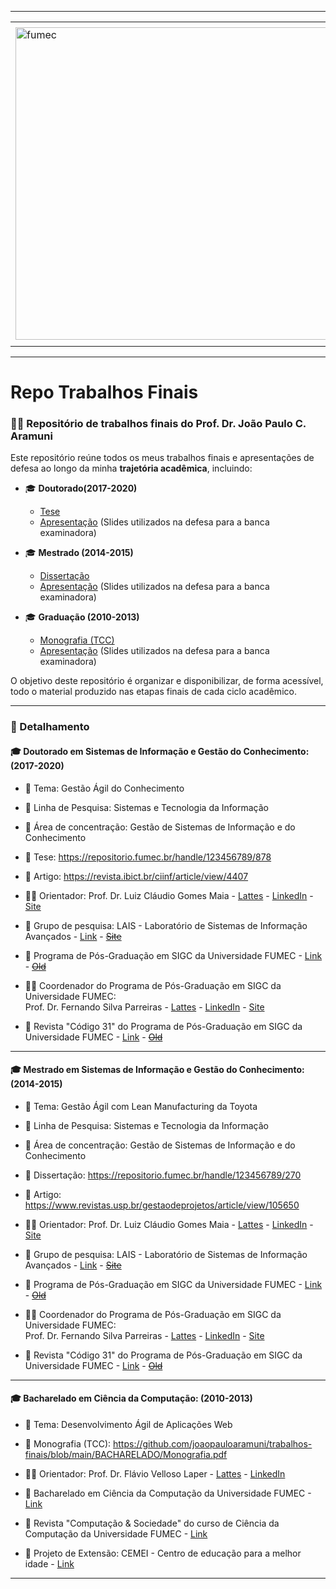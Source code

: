 -----

<div align="center">
  <table>
    <tr>
      <td align="center" colspan="2"></td>
    </tr> 
    <tr>
      <td>
        <img align="center" width="500px" src="https://joaopauloaramuni.github.io/image/fumec-logo2.png?raw=true" alt="fumec"/>
      </td>
      <td>
        <img align="center" width="500px" src="https://joaopauloaramuni.github.io/image/fumec-hist.png?raw=true" alt="fumec-hist"/>
      </td>
    </tr>
    <tr>
      <td align="center" colspan="2"></td>
    </tr> 
  </table>
</div>

-----

# Repo Trabalhos Finais

### 🧑‍🏫 Repositório de trabalhos finais do Prof. Dr. João Paulo C. Aramuni

Este repositório reúne todos os meus trabalhos finais e apresentações de defesa ao longo da minha **trajetória acadêmica**, incluindo:

- 🎓 **Doutorado(2017-2020)**  
  - <a href="https://github.com/joaopauloaramuni/trabalhos-finais/blob/main/DOUTORADO/Tese.pdf" target="_blank">Tese</a>  
  - <a href="https://github.com/joaopauloaramuni/trabalhos-finais/blob/main/DOUTORADO/Defesa%20Tese.pdf" target="_blank">Apresentação</a> (Slides utilizados na defesa para a banca examinadora)

- 🎓 **Mestrado (2014-2015)**  
  - <a href="https://github.com/joaopauloaramuni/trabalhos-finais/blob/main/MESTRADO/Dissertac%CC%A7a%CC%83o.pdf" target="_blank">Dissertação</a>  
  - <a href="https://github.com/joaopauloaramuni/trabalhos-finais/blob/main/MESTRADO/Defesa%20Dissertac%CC%A7a%CC%83o.pdf" target="_blank">Apresentação</a> (Slides utilizados na defesa para a banca examinadora)

- 🎓 **Graduação (2010-2013)**  
  - <a href="https://github.com/joaopauloaramuni/trabalhos-finais/blob/main/BACHARELADO/Monografia.pdf" target="_blank">Monografia (TCC)</a>  
  - <a href="https://github.com/joaopauloaramuni/trabalhos-finais/blob/main/BACHARELADO/Apresentac%CC%A7a%CC%83o%20TCC.pdf" target="_blank">Apresentação</a> (Slides utilizados na defesa para a banca examinadora)

O objetivo deste repositório é organizar e disponibilizar, de forma acessível, todo o material produzido nas etapas finais de cada ciclo acadêmico.

-----

### 📝 Detalhamento

#### 🎓 Doutorado em Sistemas de Informação e Gestão do Conhecimento: (2017-2020)

- 🧠 Tema: Gestão Ágil do Conhecimento

- 🧪 Linha de Pesquisa: Sistemas e Tecnologia da Informação

- 🧭 Área de concentração: Gestão de Sistemas de Informação e do Conhecimento

- 📄 Tese: https://repositorio.fumec.br/handle/123456789/878

- 📑 Artigo: https://revista.ibict.br/ciinf/article/view/4407

- 👨‍🏫 Orientador: Prof. Dr. Luiz Cláudio Gomes Maia - <a href="http://lattes.cnpq.br/6502942873335887" target="_blank">Lattes</a> - <a href="https://www.linkedin.com/in/luiz-maia-56338724/" target="_blank">LinkedIn</a> - <a href="https://www.luizmaia.com.br/" target="_blank">Site</a>

- 🧪 Grupo de pesquisa: LAIS - Laboratório de Sistemas de Informação Avançados - <a href="https://www.linkedin.com/company/laisfumec/" target="_blank">Link</a> - <a href="https://fumec.br/lais" target="_blank">~~Site~~</a>

- 🏫 Programa de Pós-Graduação em SIGC da Universidade FUMEC - <a href="https://www.fumec.br/pos-graduacao-em-tecnologia-da-informacao-e-comunicacao-e-gestao-do-conhecimento" target="_blank">Link</a> - <a href="http://ppg.fumec.br/sigc/" target="_blank">~~Old~~</a>

- 👨‍🏫 Coordenador do Programa de Pós-Graduação em SIGC da Universidade FUMEC:<br>
Prof. Dr. Fernando Silva Parreiras - <a href="http://lattes.cnpq.br/3564597309576489" target="_blank">Lattes</a> - <a href="https://www.linkedin.com/in/fparreiras/" target="_blank">LinkedIn</a> - <a href="https://about.me/fernandosilvaparreiras" target="_blank">Site</a>

- 📰 Revista "Código 31" do Programa de Pós-Graduação em SIGC da Universidade FUMEC - <a href="http://revista.fumec.br/index.php/codigo31" target="_blank">Link</a> - <a href="https://www.fumec.br/revistas/sigc" target="_blank">~~Old~~</a>

-----

#### 🎓 Mestrado em Sistemas de Informação e Gestão do Conhecimento: (2014-2015)

- 🧠 Tema: Gestão Ágil com Lean Manufacturing da Toyota

- 🧪 Linha de Pesquisa: Sistemas e Tecnologia da Informação

- 🧭 Área de concentração: Gestão de Sistemas de Informação e do Conhecimento

- 📄 Dissertação: https://repositorio.fumec.br/handle/123456789/270

- 📑 Artigo: https://www.revistas.usp.br/gestaodeprojetos/article/view/105650

- 👨‍🏫 Orientador: Prof. Dr. Luiz Cláudio Gomes Maia - <a href="http://lattes.cnpq.br/6502942873335887" target="_blank">Lattes</a> - <a href="https://www.linkedin.com/in/luiz-maia-56338724/" target="_blank">LinkedIn</a> - <a href="https://www.luizmaia.com.br/" target="_blank">Site</a>

- 🧪 Grupo de pesquisa: LAIS - Laboratório de Sistemas de Informação Avançados - <a href="https://www.linkedin.com/company/laisfumec/" target="_blank">Link</a> - <a href="https://fumec.br/lais" target="_blank">~~Site~~</a>

- 🏫 Programa de Pós-Graduação em SIGC da Universidade FUMEC - <a href="https://www.fumec.br/pos-graduacao-em-tecnologia-da-informacao-e-comunicacao-e-gestao-do-conhecimento" target="_blank">Link</a> - <a href="http://ppg.fumec.br/sigc/" target="_blank">~~Old~~</a>

- 👨‍🏫 Coordenador do Programa de Pós-Graduação em SIGC da Universidade FUMEC:<br>
Prof. Dr. Fernando Silva Parreiras - <a href="http://lattes.cnpq.br/3564597309576489" target="_blank">Lattes</a> - <a href="https://www.linkedin.com/in/fparreiras/" target="_blank">LinkedIn</a> - <a href="https://about.me/fernandosilvaparreiras" target="_blank">Site</a>

- 📰 Revista "Código 31" do Programa de Pós-Graduação em SIGC da Universidade FUMEC - <a href="http://revista.fumec.br/index.php/codigo31" target="_blank">Link</a> - <a href="https://www.fumec.br/revistas/sigc" target="_blank">~~Old~~</a>

-----

#### 🎓 Bacharelado em Ciência da Computação: (2010-2013)

- 🧠 Tema: Desenvolvimento Ágil de Aplicações Web

- 📄 Monografia (TCC): https://github.com/joaopauloaramuni/trabalhos-finais/blob/main/BACHARELADO/Monografia.pdf

- 👨‍🏫 Orientador: Prof. Dr. Flávio Velloso Laper - <a href="http://lattes.cnpq.br/7122929836289475" target="_blank">Lattes</a> - <a href="https://www.linkedin.com/in/flávio-laper-16739595/" target="_blank">LinkedIn</a>

- 🏫 Bacharelado em Ciência da Computação da Universidade FUMEC - <a href="https://processoseletivo.fumec.br/cursos/ciencia-da-computacao/" target="_blank">Link</a>

- 📰 Revista "Computação & Sociedade" do curso de Ciência da Computação da Universidade FUMEC - <a href="http://revista.fumec.br/index.php/computacaoesociedade" target="_blank">Link</a>

- 🤝 Projeto de Extensão: CEMEI - Centro de educação para a melhor idade - <a href="http://revista.fumec.br/index.php/pe/article/view/6203" target="_blank">Link</a>

-----
